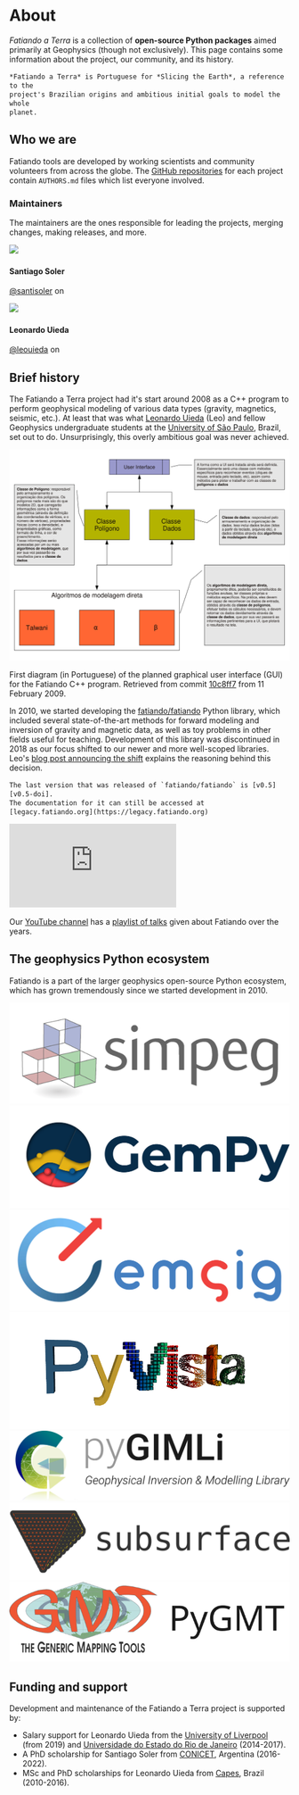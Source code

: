 # About

<div class="lead">
<em>Fatiando a Terra</em> is a collection of <strong>open-source Python
packages</strong> aimed primarily at Geophysics (though not exclusively).
This page contains some information about the project, our community, and its
history.
</div>

```{admonition} Trivia
*Fatiando a Terra* is Portuguese for *Slicing the Earth*, a reference to the
project's Brazilian origins and ambitious initial goals to model the whole
planet.
```


## Who we are

Fatiando tools are developed by working scientists and community volunteers
from across the globe.
The [GitHub repositories][gh] for each project contain `AUTHORS.md` files which
list everyone involved.

### Maintainers

The maintainers are the ones responsible for leading the projects, merging
changes, making releases, and more.

<div class="row gy-3">
<div class="col-6 col-sm-3">
  <div class="card">
    <img class="card-img-top" src="https://github.com/santisoler.png">
    <div class="card-body">
      <h4 class="card-title fs-5">
        Santiago Soler
      </h4>
      <p class="card-text text-muted fs-6">
        <a href="https://github.com/santisoler">@santisoler</a>
        on <i class="fab fa-github" title="GitHub"></i>
      </p>
    </div>
  </div>
</div>
<div class="col-6 col-sm-3">
  <div class="card">
    <img class="card-img-top" src="https://github.com/leouieda.png">
    <div class="card-body">
      <h4 class="card-title fs-5">
        Leonardo Uieda
      </h4>
      <p class="card-text text-muted fs-6">
        <a href="https://github.com/leouieda">@leouieda</a>
        on <i class="fab fa-github" title="GitHub"></i>
      </p>
    </div>
  </div>
</div>
</div>

## Brief history

The Fatiando a Terra project had it's start around 2008 as a C++ program to
perform geophysical modeling of various data types (gravity, magnetics,
seismic, etc.).
At least that was what [Leonardo Uieda][leo] (Leo) and fellow Geophysics
undergraduate students at the [University of São Paulo][usp], Brazil, set out
to do.
Unsurprisingly, this overly ambitious goal was never achieved.

<div class="row pb-3 text-muted align-items-center fs-6">
<div class="col-md-9">

<img src="../_static/fatiando-as-a-gravmag-gui.svg" alt="Box diagram of the layout and flow of information planned for the GUI program." >

</div>
<div class="col-md-3">

First diagram (in Portuguese) of the planned graphical user interface (GUI) for
the Fatiando C++ program.
Retrieved from commit [<i class="fab fa-github"></i> 10c8ff7][commit-gui]
from 11 February 2009.

</div>
</div>

In 2010, we started developing the
[<i class="fab fa-github"></i> fatiando/fatiando][gh-fatiando]
Python library, which included several state-of-the-art methods for forward
modeling and inversion of gravity and magnetic data, as well as toy problems in
other fields useful for teaching.
Development of this library was discontinued in 2018  as our focus shifted to
our newer and more well-scoped libraries.
Leo's [blog post announcing the shift][blog-fatiando-future] explains the
reasoning behind this decision.

```{note}
The last version that was released of `fatiando/fatiando` is [v0.5][v0.5-doi].
The documentation for it can still be accessed at
[legacy.fatiando.org](https://legacy.fatiando.org)
```

<div class="row pb-3 text-muted align-items-center fs-6">
<div class="col-md-9">
<div class="ratio ratio-16x9">
  <iframe src="https://www.youtube.com/embed/videoseries?list=PLPA_RM8wsOqLQRajw_e9ByUe56z7TETaL" title="YouTube video player" frameborder="0" allowfullscreen></iframe>
</div>
</div>
<div class="col-md-3">

Our [YouTube channel][youtube] has a [playlist of talks][yt-playlist] given
about Fatiando over the years.

</div>
</div>

## The geophysics Python ecosystem

Fatiando is a part of the larger geophysics open-source Python ecosystem,
which has grown tremendously since we started development in 2010.

<div class="row g-5 py-3 align-items-center">
<div class="col-6 col-sm-4 col-md-3">
  <a target="_blank" href="https://simpeg.xyz/">
  <img src="../_static/simpeg-logo.png" title="SimPEG">
  </a>
</div>
<div class="col-6 col-sm-4 col-md-3">
  <a target="_blank" href="https://www.gempy.org/">
  <img src="../_static/gempy-logo.png" title="GemPy">
  </a>
</div>
<div class="col-6 col-sm-4 col-md-3">
  <a target="_blank" href="https://emsig.xyz/">
  <img src="../_static/emsig-logo.svg" title="emsig">
  </a>
</div>
<div class="col-6 col-sm-4 col-md-3">
  <a target="_blank" href="https://docs.pyvista.org/">
  <img src="../_static/pyvista-logo.png" title="PyVista">
  </a>
</div>
<div class="col-6 col-sm-4 col-md-3">
  <a target="_blank" href="https://www.pygimli.org/">
  <img src="../_static/pygimli-logo.svg" title="pyGIMLi">
  </a>
</div>
<div class="col-6 col-sm-4 col-md-3">
  <a target="_blank" href="https://softwareunderground.github.io/subsurface/">
  <img src="../_static/subsurface-logo.svg" title="subsurface">
  </a>
</div>
<div class="col-6 col-sm-4 col-md-3">
  <a target="_blank" href="https://www.pygmt.org/">
  <img src="../_static/pygmt-logo.svg" title="PyGMT">
  </a>
</div>
</div>

## Funding and support

Development and maintenance of the Fatiando a Terra project is supported by:

* Salary support for Leonardo Uieda from the [University of Liverpool][liv]
  (from 2019) and [Universidade do Estado do Rio de Janeiro][uerj] (2014-2017).
* A PhD scholarship for Santiago Soler from [CONICET][conicet], Argentina
  (2016-2022).
* MSc and PhD scholarships for Leonardo Uieda from [Capes][capes], Brazil
  (2010-2016).

[youtube]: https://www.youtube.com/fatiandoorg
[gh]: https://github.com/fatiando
[gh-fatiando]: https://github.com/fatiando/fatiando
[gh-santi-first-pr]: https://github.com/fatiando/fatiando/pull/188
[leo]: https://www.leouieda.com
[usp]: https://www.iag.usp.br/
[commit-gui]: https://github.com/fatiando/fatiando/blob/10c8ff7c17df53e3e0abd83f1ce8d2a3f6bc57aa/fluxo-simples.pdf
[pinga]: https://www.pinga-lab.org/
[v0.5-doi]: https://doi.org/10.5281/zenodo.157746
[blog-fatiando-future]: https://www.leouieda.com/blog/future-of-fatiando.html
[liv]: https://www.liverpool.ac.uk/earth-ocean-and-ecological-sciences/
[uerj]: https://www.uerj.br/
[conicet]: https://www.conicet.gov.ar/
[capes]: https://www.gov.br/capes
[yt-playlist]: https://youtube.com/playlist?list=PLPA_RM8wsOqLQRajw_e9ByUe56z7TETaL
